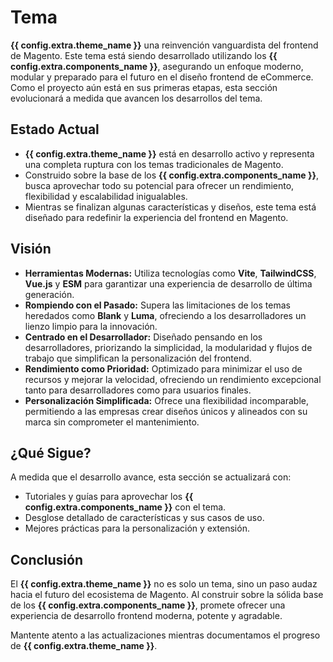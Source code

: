 # Tema

**{{ config.extra.theme_name }}** una reinvención vanguardista del frontend de Magento. Este tema está siendo desarrollado utilizando los **{{ config.extra.components_name }}**, asegurando un enfoque moderno, modular y preparado para el futuro en el diseño frontend de eCommerce. Como el proyecto aún está en sus primeras etapas, esta sección evolucionará a medida que avancen los desarrollos del tema.

## Estado Actual
- **{{ config.extra.theme_name }}** está en desarrollo activo y representa una completa ruptura con los temas tradicionales de Magento.
- Construido sobre la base de los **{{ config.extra.components_name }}**, busca aprovechar todo su potencial para ofrecer un rendimiento, flexibilidad y escalabilidad inigualables.
- Mientras se finalizan algunas características y diseños, este tema está diseñado para redefinir la experiencia del frontend en Magento.

## Visión
- **Herramientas Modernas:** Utiliza tecnologías como **Vite**, **TailwindCSS**, **Vue.js** y **ESM** para garantizar una experiencia de desarrollo de última generación.
- **Rompiendo con el Pasado:** Supera las limitaciones de los temas heredados como **Blank** y **Luma**, ofreciendo a los desarrolladores un lienzo limpio para la innovación.
- **Centrado en el Desarrollador:** Diseñado pensando en los desarrolladores, priorizando la simplicidad, la modularidad y flujos de trabajo que simplifican la personalización del frontend.
- **Rendimiento como Prioridad:** Optimizado para minimizar el uso de recursos y mejorar la velocidad, ofreciendo un rendimiento excepcional tanto para desarrolladores como para usuarios finales.
- **Personalización Simplificada:** Ofrece una flexibilidad incomparable, permitiendo a las empresas crear diseños únicos y alineados con su marca sin comprometer el mantenimiento.

## ¿Qué Sigue?
A medida que el desarrollo avance, esta sección se actualizará con:
- Tutoriales y guías para aprovechar los **{{ config.extra.components_name }}** con el tema.
- Desglose detallado de características y sus casos de uso.
- Mejores prácticas para la personalización y extensión.

## Conclusión
El **{{ config.extra.theme_name }}** no es solo un tema, sino un paso audaz hacia el futuro del ecosistema de Magento. Al construir sobre la sólida base de los **{{ config.extra.components_name }}**, promete ofrecer una experiencia de desarrollo frontend moderna, potente y agradable.

Mantente atento a las actualizaciones mientras documentamos el progreso de **{{ config.extra.theme_name }}**.
